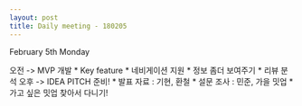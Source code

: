 ```yaml
---
layout: post
title: Daily meeting - 180205
---
```


February 5th Monday


오전 -> MVP 개발
	* Key feature
		* 네비게이션 지원
		* 정보 좀더 보여주기
		* 리뷰 분석
오후 -> IDEA PITCH 준비!
	* 발표 자료 : 기현, 환철
	* 설문 조사 : 민준, 가을
밋업
	* 가고 싶은 밋업 찾아서 다니기!
